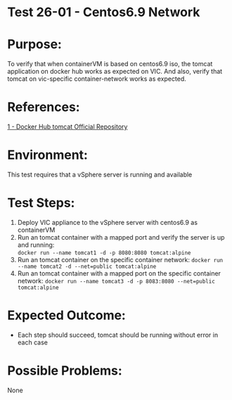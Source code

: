 Test 26-01 - Centos6.9 Network
==============================

# Purpose:
To verify that when containerVM is based on centos6.9 iso, the tomcat 
application on docker hub works as expected on VIC. And also, verify that
tomcat on vic-specific container-network works as expected.

# References:
[1 - Docker Hub tomcat Official Repository](https://hub.docker.com/_/tomcat/)

# Environment:
This test requires that a vSphere server is running and available

# Test Steps:
1. Deploy VIC appliance to the vSphere server with centos6.9 as containerVM
2. Run an tomcat container with a mapped port and verify the server is up and running:  
`docker run --name tomcat1 -d -p 8080:8080 tomcat:alpine`
3. Run an tomcat container on the specific container network:
`docker run --name tomcat2 -d --net=public tomcat:alpine`
4. Run an tomcat container with a mapped port on the specific container network:
`docker run --name tomcat3 -d -p 8083:8080 --net=public tomcat:alpine`

# Expected Outcome:
* Each step should succeed, tomcat should be running without error in each case

# Possible Problems:
None
